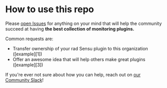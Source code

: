 # How to use this repo

Please [open Issues](https://github.com/sensu-plugins/sensu-plugins-feature-requests/issues) for anything on your mind that will help the community succeed at having **the best collection of monitoring plugins.**

Common requests are:

* Transfer ownership of your rad Sensu plugin to this organization ([example][1])
* Offer an awesome idea that will help others make great plugins ([example][3])

If you're ever not sure about how you can help, reach out on [our Community Slack](https://sensucommunityslack.herokuapp.com/)!
